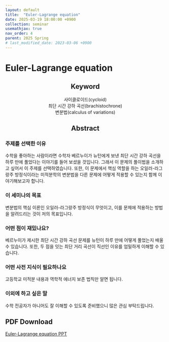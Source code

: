```yaml
---
layout: default
title:  "Euler-Lagrange equation"
date: 2025-03-19 18:00:00 +0900
collection: seminar
usemathjax: true
nav_order: 4
parent: 2025 Spring
# last_modified_date: 2023-03-06 +0900
---
```

# Euler-Lagrange equation

## <center> Keyword </center>
<center>   사이클로이드(cycloid)    </center>   
<center>   최단 시간 강하 곡선(brachistochrone)   </center>   
<center>   변분법(calculus of variations)   </center>

## <center> Abstract </center>

### 주제를 선택한 이유
수학을 좋아하는 사람이라면 수학자 베르누이가 뉴턴에게 보낸 최단 시간 강하 곡선을 하루 만에 풀었다는 이야기를 들어 보셨을 것입니다. 그래서 이 문제의 풀이법을 소개하고 싶어서 이 주제를 선택하였습니다. 또한, 이 문제에서 핵심 역할을 하는 오일러-라그랑주 방정식이라는 미적분학의 변분법을 다른 문제에 어떻게 적용할 수 있는지 함께 이야기해보고자 합니다.

### 이 세미나의 목표
변분법의 핵심 이론인 오일러-라그랑주 방정식이 무엇이고, 이를 문제에 적용하는 방법을 알려드리는 것이 저의 목표입니다.

### 어떤 점이 재밌나요?
베르누이가 제시한 최단 시간 강하 곡선 문제를 뉴턴이 하루 만에 어떻게 풀었는지 배울 수 있습니다. 또한, 두 점을 잇는 최단 거리 곡선이 직선인 이유를 엄밀하게 이해할 수 있습니다.

### 어떤 사전 지식이 필요하나요
고등학교 미적분 내용과 역학적 에너지 보존 법칙만 알면 됩니다.

### 이외에 하고 싶은 말
수학 전공자가 아니어도 잘 이해할 수 있도록 준비했으니 많은 관심 부탁드립니다.

<!--## Video Link

[![Video Label](pictures/3_series.jpg)](https://www.youtube.com/watch?v=A7bbyU1Br3I)-->

## PDF Download
<a target='_blank' href='download/EulerLagrange.pdf'>Euler-Lagrange equation PPT</a>